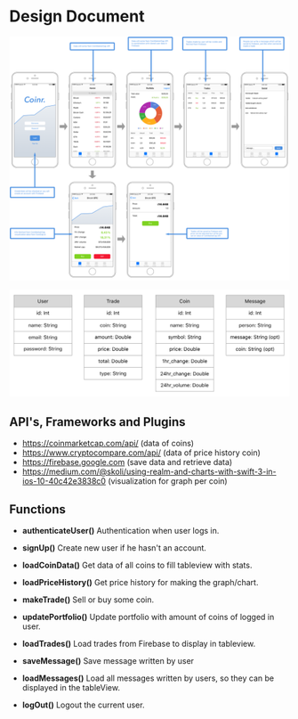 # Design Document

![alt text](https://github.com/jimiduiveman/CryptoApp/blob/master/doc/sketch_detailed.png)

![alt text](https://github.com/jimiduiveman/CryptoApp/blob/master/doc/crypto_models.png)


## API's, Frameworks and Plugins

- https://coinmarketcap.com/api/ (data of coins)
- https://www.cryptocompare.com/api/ (data of price history coin)
- https://firebase.google.com (save data and retrieve data)
- https://medium.com/@skoli/using-realm-and-charts-with-swift-3-in-ios-10-40c42e3838c0 (visualization for graph per coin)


## Functions

- **authenticateUser()**
Authentication when user logs in.

- **signUp()**
Create new user if he hasn't an account.

- **loadCoinData()**
Get data of all coins to fill tableview with stats.

- **loadPriceHistory()**
Get price history for making the graph/chart.

- **makeTrade()**
Sell or buy some coin.

- **updatePortfolio()**
Update portfolio with amount of coins of logged in user.

- **loadTrades()**
Load trades from Firebase to display in tableview.

- **saveMessage()**
Save message written by user

- **loadMessages()**
Load all messages written by users, so they can be displayed in the tableView.

- **logOut()**
Logout the current user.
